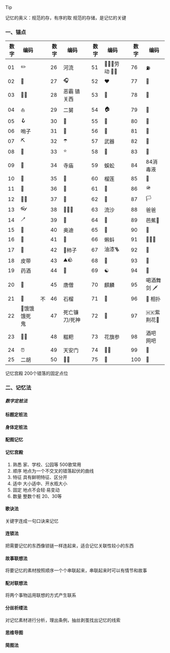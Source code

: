 >[!tip]
>记忆的奥义：规范的存，有序的取
>规范的存储，是记忆的关键

### 一、锚点

| 数字  | 编码      |     | 数字  | 编码      |     | 数字  | 编码              |     | 数字  | 编码        |
| --- | ------- | --- | --- | ------- | --- | --- | --------------- | --- | --- | --------- |
| 01  | ✏️      |     | 26  | 河流      |     | 51  | 👷🏻‍♂️劳动 🧑‍🌾 |     | 76  | ⛽️        |
| 02  | 🦆      |     | 27  | 🎧      |     | 52  | ❤️              |     | 77  | 🤖        |
| 03  | 👂🏻    |     | 28  | 恶霸 镇关西  |     | 53  | 🎩              |     | 78  | 🐸        |
| 04  | ⛵️      |     | 29  | 二舅      |     | 54  | 🏠              |     | 79  | 🎈        |
| 05  | 🪝      |     | 30  | 🚐      |     | 55  | 🚄              |     | 80  | 🗼        |
| 06  | 哨子      |     | 31  | 🦈      |     | 56  | 🐌              |     | 81  | 🐜        |
| 07  | ⛏️      |     | 32  | ☂️      |     | 57  | 武器              |     | 82  | 🎯        |
| 08  | 🥜      |     | 33  | ⭐️      |     | 58  | 🦨              |     | 83  | 🪭        |
| 09  | 🏸      |     | 34  | 寺庙      |     | 59  | 蜈蚣              |     | 84  | 84消毒液     |
| 10  | 🥚      |     | 35  | 🪸      |     | 60  | 榴莲              |     | 85  | 💎        |
| 11  | 🥢      |     | 36  | 🦌      |     | 61  | 🧒              |     | 86  | 🪖        |
| 12  | 👶🏻    |     | 37  | 🐓      |     | 62  | 🐂              |     | 87  | 🏳️       |
| 13  | 👓      |     | 38  | 🤦🏻‍♀️ |     | 63  | 流沙              |     | 88  | 爸爸        |
| 14  | 🪥      |     | 39  | 🤧      |     | 64  | 🔩              |     | 89  | 芭蕉🍌      |
| 15  | 🦜      |     | 40  | 奥迪      |     | 65  | 🥁              |     | 90  | 📐        |
| 16  | 🥊      |     | 41  | 🦎      |     | 66  | 蝌蚪              |     | 91  | ⛹🏻‍♂️    |
| 17  | 🚪      |     | 42  | 🦁柿子    |     | 67  | 油漆🪜            |     | 92  | 🏀        |
| 18  | 皮带      |     | 43  | ⛰🪨     |     | 68  | 📢              |     | 93  | 🛟        |
| 19  | 药酒      |     | 44  | 🐍      |     | 69  | ☯️              |     | 94  | 💩        |
| 20  | 🚬      |     | 45  | 唐僧      |     | 70  | 麒麟              |     | 95  | 喝酒舞剑 🗡️  |
| 21  | 🐊      | 不   | 46  | 石榴      |     | 71  | 🥝              |     | 96  | 🤼 相扑     |
| 22  | 👻饿饿饿死鬼 |     | 47  | 死亡镰刀/死神 |     | 72  | 🐧              |     | 97  | 🇭🇰紫荆花🌺 |
| 23  | 👨‍🦲   |     | 48  | 糍粑      |     | 73  | 花旗参             |     | 98  | 酒吧 网吧     |
| 24  | ⏰       |     | 49  | 天安门     |     | 74  | 🏇🏻            |     | 99  | 🦒        |
| 25  | 二胡      |     | 50  | 💃🏻    |     | 75  | 🌁              |     | 100 | 🔭        |
记忆宫殿 200个错落的固定点位

### 二、记忆法
##### 数字定桩法
#### 标题定桩法
#### 身体定桩法
#### 配图记忆
#### 记忆宫殿
1. 熟悉 家、学校、公园等 500歌常用
2. 顺序 地点为一个不交叉的错落起伏的曲线
3. 特征 具有鲜明特征、区分开
4. 适中 大小适中、开水瓶大小
5. 固定 地点不会轻·易变动
6. 数量 整数个桩 20、30等
#### 歌诀法
关键字连成一句口诀来记忆
#### 连锁法
把需要记忆的东西像锁链一样连起来，适合记忆关联性较小的东西
#### 故事联想法
将要记忆的素材按照顺序一个个串联起来，串联起来时可以有情节和故事
#### 配对联想法
将两个事物运用联想的方式产生联系
#### 分丝析缕法
对记忆素材进行分析，理出条例，抽丝剥茧找出记忆的线索
#### 思维导图
#### 简图法

